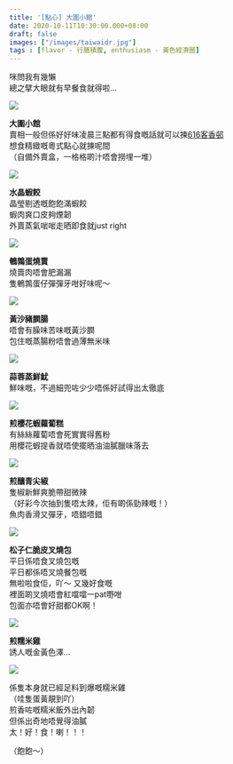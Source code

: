 ```yaml
---
title: '[點心] 大圍小館'
date: 2020-10-11T10:30:00.000+08:00
draft: false
images: ["/images/taiwaidr.jpg"]
tags : [flavor - 行膳積腹, enthusiasm - 黃色經濟圈]
---
```


咪問我有幾懶  
總之擘大眼就有早餐食就得啦...

![](/images/taiwaidr.jpg)

**大圍小館**  
賣相一般但係好好味凌晨三點都有得食嘅話就可以揀[616客香邨](https://hidie.net/hakheungchuen/)  
想食精緻嘅粵式點心就揀呢間  
（自備外賣盒，一格格啲汁唔會撈埋一堆）  

![](/images/taiwaidr1.jpg)

**水晶蝦餃**  
晶瑩剔透嘅飽飽滿蝦餃  
蝦肉爽口皮夠煙韌  
外賣蒸氣啱啱走晒即食就just right  

![](/images/taiwaidr2.jpg)

**鵪鶉蛋燒賣**  
燒賣肉唔會肥漏漏  
隻鵪鶉蛋仔彈彈牙咁好味呢～

![](/images/taiwaidr3.jpg)

**黃沙豬膶腸**  
唔會有臊味苦味嘅黃沙膶  
包住嘅蒸腸粉唔會過薄無米味  

![](/images/taiwaidr4.jpg)

**蒜蓉蒸鮮魷**  
鮮味嘅，不過細兜咗少少唔係好試得出太徹底  

![](/images/taiwaidr5.jpg)

**煎櫻花蝦蘿蔔糕**  
有絲絲蘿蔔唔會死實實得舊粉  
用櫻花蝦提香就唔使擺晒油油膩臘味落去  

![](/images/taiwaidr6.jpg)

**煎釀青尖椒**  
隻椒新鮮爽脆帶甜微辣  
（好彩今次抽到隻唔太辣，佢有啲係勁辣嘅！）  
魚肉香滑又彈牙，唔錯唔錯  

![](/images/taiwaidr7.jpg)

**松子仁脆皮叉燒包**  
平日係唔食叉燒包嘅  
平日都係唔叉燒餐包嘅  
無啦啦食佢，吖～ 又幾好食嘅  
裡面啲叉燒唔會紅噹噹一pat嘢咁  
包面亦唔會好甜都OK啊！  

![](/images/taiwaidr8.jpg)

**煎糯米雞**  
誘人嘅金黃色澤...

![](/images/taiwaidr9.jpg)

係隻本身就已經足料到爆嘅糯米雞  
（哇隻蛋黃靚到吖）  
煎香咗嘅糯米飯外出內韌  
但係出奇地唔覺得油膩  
太！好！食！喇！！！  
  
  
  
  
  
（飽飽～）  
